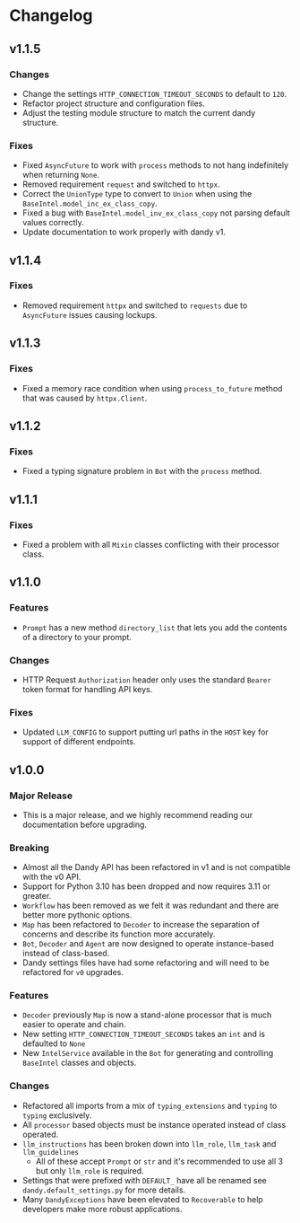 # Changelog

## v1.1.5

### Changes

- Change the settings `HTTP_CONNECTION_TIMEOUT_SECONDS` to default to `120`.
- Refactor project structure and configuration files.
- Adjust the testing module structure to match the current dandy structure.

### Fixes

- Fixed `AsyncFuture` to work with `process` methods to not hang indefinitely when returning `None`.
- Removed requirement `request` and switched to `httpx`.
- Correct the `UnionType` type to convert to `Union` when using the `BaseIntel.model_inc_ex_class_copy`.
- Fixed a bug with `BaseIntel.model_inv_ex_class_copy` not parsing default values correctly.
- Update documentation to work properly with dandy v1.

## v1.1.4

### Fixes

- Removed requirement `httpx` and switched to `requests` due to `AsyncFuture` issues causing lockups.

## v1.1.3

### Fixes

- Fixed a memory race condition when using `process_to_future` method that was caused by `httpx.Client`.

## v1.1.2

### Fixes

- Fixed a typing signature problem in `Bot` with the `process` method.

## v1.1.1

### Fixes

- Fixed a problem with all `Mixin` classes conflicting with their processor class.

## v1.1.0

### Features

- `Prompt` has a new method `directory_list` that lets you add the contents of a directory to your prompt.

### Changes

- HTTP Request `Authorization` header only uses the standard `Bearer` token format for handling API keys.

### Fixes

- Updated `LLM_CONFIG` to support putting url paths in the `HOST` key for support of different endpoints.

## v1.0.0

### Major Release

- This is a major release, and we highly recommend reading our documentation before upgrading. 

### Breaking

- Almost all the Dandy API has been refactored in v1 and is not compatible with the v0 API.
- Support for Python 3.10 has been dropped and now requires 3.11 or greater.
- `Workflow` has been removed as we felt it was redundant and there are better more pythonic options.
- `Map` has been refactored to `Decoder` to increase the separation of concerns and describe its function more accurately.
- `Bot`, `Decoder` and `Agent` are now designed to operate instance-based instead of class-based.
- Dandy settings files have had some refactoring and will need to be refactored for `v0` upgrades.

### Features

- `Decoder` previously `Map` is now a stand-alone processor that is much easier to operate and chain.
- New setting `HTTP_CONNECTION_TIMEOUT_SECONDS` takes an `int` and is defaulted to `None`
- New `IntelService` available in the `Bot` for generating and controlling `BaseIntel` classes and objects. 

### Changes

- Refactored all imports from a mix of `typing_extensions` and `typing` to `typing` exclusively.
- All `processor` based objects must be instance operated instead of class operated.
- `llm_instructions` has been broken down into `llm_role`, `llm_task` and `llm_guidelines`
  - All of these accept `Prompt` or `str` and it's recommended to use all 3 but only `llm_role` is required.
- Settings that were prefixed with `DEFAULT_` have all be renamed see `dandy.default_settings.py` for more details.
- Many `DandyExceptions` have been elevated to `Recoverable` to help developers make more robust applications.


